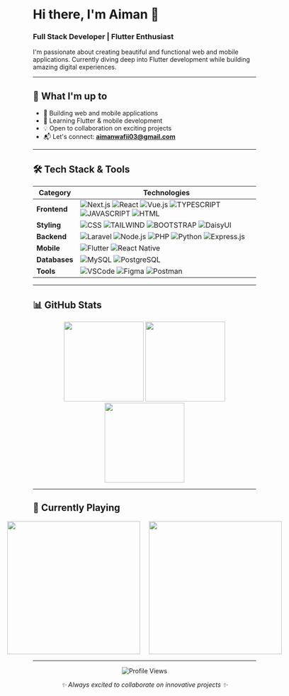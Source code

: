 # Hi there, I'm Aiman 👋

### Full Stack Developer | Flutter Enthusiast

I'm passionate about creating beautiful and functional web and mobile applications. Currently diving deep into Flutter development while building amazing digital experiences.

---

## 🚀 What I'm up to

- 🔭 Building web and mobile applications
- 🌱 Learning Flutter & mobile development
- 💡 Open to collaboration on exciting projects
- 📬 Let's connect: **aimanwafii03@gmail.com**

---

## 🛠️ Tech Stack & Tools

| Category | Technologies |
|---|---|
| **Frontend** | ![Next.js](https://img.shields.io/badge/Next.js-black?style=for-the-badge&logo=next.js&logoColor=white) ![React](https://img.shields.io/badge/react-%2320232a.svg?style=for-the-badge&logo=react&logoColor=%2361DAFB) ![Vue.js](https://img.shields.io/badge/vuejs-%2335495e.svg?style=for-the-badge&logo=vuedotjs&logoColor=%234FC08D) ![TYPESCRIPT](https://img.shields.io/badge/typescript-%23007ACC.svg?style=for-the-badge&logo=typescript&logoColor=white) ![JAVASCRIPT](https://img.shields.io/badge/javascript-%23323330.svg?style=for-the-badge&logo=javascript&logoColor=%23F7DF1E) ![HTML](https://img.shields.io/badge/html-%23E34F26.svg?style=for-the-badge&logo=html5&logoColor=white) |
| **Styling** | ![CSS](https://img.shields.io/badge/CSS-639?logo=css3&logoColor=white&style=for-the-badge) ![TAILWIND](https://img.shields.io/badge/tailwindcss-%2338B2AC.svg?style=for-the-badge&logo=tailwind-css&logoColor=white) ![BOOTSTRAP](https://img.shields.io/badge/bootstrap-%238511FA.svg?style=for-the-badge&logo=bootstrap&logoColor=white) ![DaisyUI](https://img.shields.io/badge/DaisyUI-5A0EF8?style=for-the-badge&logo=daisyui&logoColor=white) |
| **Backend** | ![Laravel](https://img.shields.io/badge/laravel-%23FF2D20.svg?style=for-the-badge&logo=laravel&logoColor=white) ![Node.js](https://img.shields.io/badge/Node.js-6DA55F?logo=node.js&logoColor=white&style=for-the-badge) ![PHP](https://img.shields.io/badge/php-%23777BB4.svg?style=for-the-badge&logo=php&logoColor=white) ![Python](https://img.shields.io/badge/python-%233776AB.svg?style=for-the-badge&logo=python&logoColor=white) ![Express.js](https://img.shields.io/badge/Express.js-%23404d59.svg?logo=express&logoColor=%2361DAFB&style=for-the-badge) |
| **Mobile** | ![Flutter](https://img.shields.io/badge/Flutter-%2302569B.svg?style=for-the-badge&logo=Flutter&logoColor=white) ![React Native](https://img.shields.io/badge/React%20Native-20232a?style=for-the-badge&logo=react&logoColor=%2361DAFB) |
| **Databases** | ![MySQL](https://img.shields.io/badge/mysql-%2300000f.svg?style=for-the-badge&logo=mysql&logoColor=white) ![PostgreSQL](https://img.shields.io/badge/Postgres-%23316192.svg?logo=postgresql&logoColor=white&style=for-the-badge) |
| **Tools** | ![VSCode](https://custom-icon-badges.demolab.com/badge/VS%20Code-0078d7.svg?logo=vsc&logoColor=white&style=for-the-badge) ![Figma](https://img.shields.io/badge/figma-%23F24E1E.svg?style=for-the-badge&logo=figma&logoColor=white) ![Postman](https://img.shields.io/badge/Postman-FF6C37?style=for-the-badge&logo=postman&logoColor=white) |

---

## 📊 GitHub Stats

<div align="center">
  
<img height="180em" src="https://github-readme-stats.vercel.app/api?username=Aimannawal&show_icons=true&theme=tokyonight&hide_border=true&count_private=true"/>
<img height="180em" src="https://github-readme-streak-stats.herokuapp.com/?user=Aimannawal&theme=tokyonight&hide_border=true"/>

<img height="180em" src="https://github-readme-stats.vercel.app/api/top-langs/?username=Aimannawal&layout=compact&theme=tokyonight&hide_border=true"/>

</div>

---

## 🎵 Currently Playing

<div align="center" style="display: flex; align-items: center; justify-content: center; gap: 20px;">

<img src="https://spotify-github-profile.kittinanx.com/api/view?uid=31nmfqq5q5557pliglc6qap3rjhq&cover_image=true&theme=default&show_offline=false&background_color=121212&interchange=false" height="300"/>

<img src="https://spotify-recently-played-readme.vercel.app/api?user=31nmfqq5q5557pliglc6qap3rjhq" height="300"/>

</div>

---

<div align="center">
  
![Profile Views](https://count.getloli.com/get/@Aimannawal)

<i>✨ Always excited to collaborate on innovative projects ✨</i>

</div>
